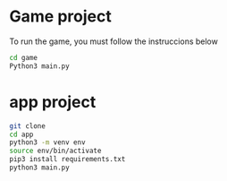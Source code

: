 # Game project 

To run the game, you must follow the instruccions below

```sh
cd game
Python3 main.py
```

# app project

``` sh
git clone
cd app
python3 -m venv env
source env/bin/activate
pip3 install requirements.txt
python3 main.py
```